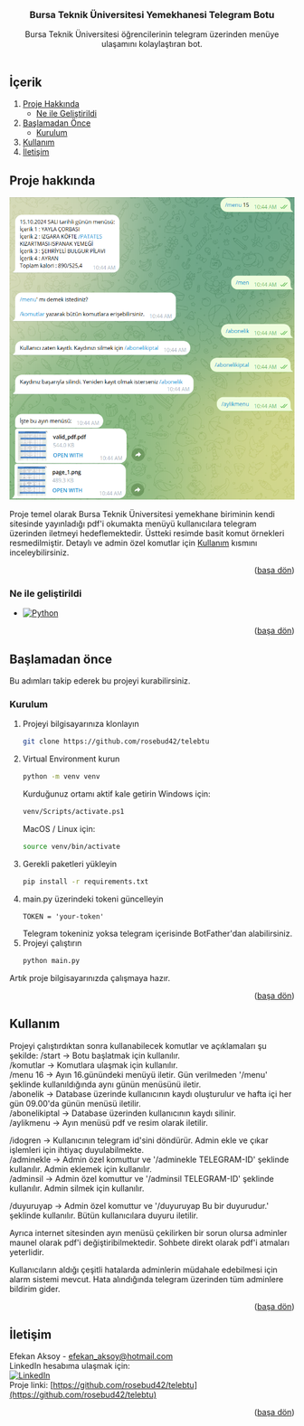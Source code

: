 
<a id="readme-top"></a>




<br />
<div align="center">

<h3 align="center">Bursa Teknik Üniversitesi Yemekhanesi Telegram Botu</h3>

  <p align="center">
    Bursa Teknik Üniversitesi öğrencilerinin telegram üzerinden menüye ulaşamını kolaylaştıran bot.
    <br />
    <br />
</div>



## İçerik

1. [Proje Hakkında](#proje-hakkında)
   - [Ne ile Geliştirildi](#ne-ile-geliştirildi)
2. [Başlamadan Önce](#başlamadan-önce)
   - [Kurulum](#kurulum)
3. [Kullanım](#kullanım)
4. [İletişim](#iletişim)





<!-- ABOUT THE PROJECT -->
## Proje hakkında

![Proje Gösterimi][product-screenshot]

Proje temel olarak Bursa Teknik Üniversitesi yemekhane biriminin kendi sitesinde yayınladığı pdf'i okumakta menüyü kullanıcılara telegram üzerinden iletmeyi hedeflemektedir. Üstteki resimde basit komut örnekleri resmedilmiştir. Detaylı ve admin özel komutlar için <a href=#usage>Kullanım</a> kısmını inceleybilirsiniz.

<p align="right">(<a href="#readme-top">başa dön</a>)</p>



### Ne ile geliştirildi

* [![Python][Python.js]][Python-url]


<p align="right">(<a href="#readme-top">başa dön</a>)</p>




## Başlamadan önce

Bu adımları takip ederek bu projeyi kurabilirsiniz.


### Kurulum

1. Projeyi bilgisayarınıza klonlayın
   ```sh
   git clone https://github.com/rosebud42/telebtu
   ```
2. Virtual Environment kurun
   ```sh
   python -m venv venv
   ```
   Kurduğunuz ortamı aktif kale getirin
   Windows için:
   ```sh
   venv/Scripts/activate.ps1
   ``` 
   MacOS / Linux için:
    ```sh
   source venv/bin/activate
   ```
3. Gerekli paketleri yükleyin
   ```sh
   pip install -r requirements.txt
   ```
5. main.py üzerindeki tokeni güncelleyin 
   ```
   TOKEN = 'your-token'
   ```
   Telegram tokeniniz yoksa telegram içerisinde BotFather'dan alabilirsiniz.
6. Projeyi çalıştırın
   ```sh
   python main.py
   ```
  Artık proje bilgisayarınızda çalışmaya hazır.

<p align="right">(<a href="#readme-top">başa dön</a>)</p>



## Kullanım

Projeyi çalıştırdıktan sonra kullanabilecek komutlar ve açıklamaları şu şekilde:
/start -> Botu başlatmak için kullanılır. <br/>
/komutlar -> Komutlara ulaşmak için kullanılır.<br/>
/menu 16 -> Ayın 16.günündeki menüyü iletir. Gün verilmeden '/menu' şeklinde kullanıldığında aynı günün menüsünü iletir.<br/>
/abonelik -> Database üzerinde kullanıcının kaydı oluşturulur ve hafta içi her gün 09.00'da günün menüsü iletilir.<br/>
/abonelikiptal -> Database üzerinden kullanıcının kaydı silinir.<br/>
/aylikmenu -> Ayın menüsü pdf ve resim olarak iletilir.<br/>

/idogren -> Kullanıcının telegram id'sini döndürür. Admin ekle ve çıkar işlemleri için ihtiyaç duyulabilmekte.<br/>
/adminekle -> Admin özel komuttur ve '/adminekle TELEGRAM-ID' şeklinde kullanılır. Admin eklemek için kullanılır.<br/>
/adminsil -> Admin özel komuttur ve '/adminsil TELEGRAM-ID' şeklinde kullanılır. Admin silmek için kullanılır.<br/>

/duyuruyap -> Admin özel komuttur ve '/duyuruyap Bu bir duyurudur.' şeklinde kullanılır. Bütün kullanıcılara duyuru iletilir.<br/>

Ayrıca internet sitesinden ayın menüsü çekilirken bir sorun olursa adminler maunel olarak pdf'i değiştiribilmektedir. Sohbete direkt olarak pdf'i atmaları yeterlidir.<br/>

Kullanıcıların aldığı çeşitli hatalarda adminlerin müdahale edebilmesi için alarm sistemi mevcut. Hata alındığında telegram üzerinden tüm adminlere bildirim gider.<br/>


<p align="right">(<a href="#readme-top">başa dön</a>)</p>

<!-- CONTACT -->
## İletişim

Efekan Aksoy - efekan_aksoy@hotmail.com <br/>
LinkedIn hesabıma ulaşmak için: <br/> [![LinkedIn][linkedin]][linkedin-url] <br/>
Proje linki: [https://github.com/rosebud42/telebtu](https://github.com/rosebud42/telebtu)<br/>

<p align="right">(<a href="#readme-top">başa dön</a>)</p>


[linkedin-url]: https://www.linkedin.com/in/efekanaksoy35/
[product-screenshot]: readme-photo.png
[Python.js]: https://img.shields.io/badge/python-3670A0?style=for-the-badge&logo=python&logoColor=ffdd54
[Python-url]: https://www.python.org
[linkedin]: https://img.shields.io/badge/LinkedIn-0077B5?style=for-the-badge&logo=linkedin&logoColor=white